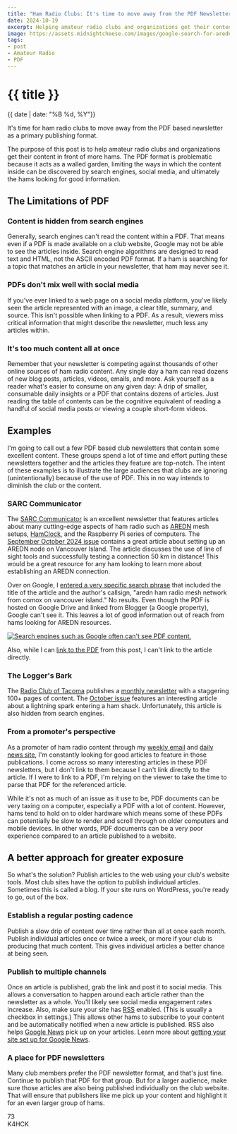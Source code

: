 ```yaml
---
title: "Ham Radio Clubs: It's time to move away from the PDF Newsletter"
date: 2024-10-19
excerpt: Helping amateur radio clubs and organizations get their content in front of more hams.
image: https://assets.midnightcheese.com/images/google-search-for-aredn-on-vancouver-island.png
tags:
- post
- Amateur Radio
- PDF
---
```

<h1 class="full-bleed">{{ title }}</h1><p class="date">{{ date | date: "%B %d, %Y"}}</p>

It's time for ham radio clubs to move away from the PDF based newsletter as a primary publishing format.

The purpose of this post is to help amateur radio clubs and organizations get their content in front of more hams. The PDF format is problematic because it acts as a walled garden, limiting the ways in which the content inside can be discovered by search engines, social media, and ultimately the hams looking for good information.

## The Limitations of PDF

### Content is hidden from search engines

Generally, search engines can't read the content within a PDF. That means even if a PDF is made available on a club website, Google may not be able to see the articles inside. Search engine algorithms are designed to read text and HTML, not the ASCII encoded PDF format. If a ham is searching for a topic that matches an article in your newsletter, that ham may never see it.

### PDFs don't mix well with social media

If you've ever linked to a web page on a social media platform, you've likely seen the article represented with an image, a clear title, summary, and source. This isn't possible when linking to a PDF. As a result, viewers miss critical information that might describe the newsletter, much less any articles within.

### It's too much content all at once

Remember that your newsletter is competing against thousands of other online sources of ham radio content. Any single day a ham can read dozens of new blog posts, articles, videos, emails, and more. Ask yourself as a reader what's easier to consume on any given day: A drip of smaller, consumable daily insights or a PDF that contains dozens of articles. Just reading the table of contents can be the cognitive equivalent of reading a handful of social media posts or viewing a couple short-form videos.

## Examples

I'm going to call out a few PDF based club newsletters that contain some excellent content. These groups spend a lot of time and effort putting these newsletters together and the articles they feature are top-notch. The intent of these examples is to illustrate the large audiences that clubs are ignoring (unintentionally) because of the use of PDF. This in no way intends to diminish the club or the content.

### SARC Communicator

The [SARC Communicator](https://ve7sar.blogspot.com/) is an excellent newsletter that features articles about many cutting-edge aspects of ham radio such as [AREDN](https://www.arednmesh.org/) mesh setups, [HamClock](https://www.clearskyinstitute.com/ham/HamClock/), and the Raspberry Pi series of computers. The [September October 2024 issue](https://ve7sar.blogspot.com/2024/08/were-back.html) contains a great article about setting up an AREDN node on Vancouver Island. The article discusses the use of line of sight tools and successfully testing a connection 50 km in distance! This would be a great resource for any ham looking to learn more about establishing an AREDN connection.

Over on Google, I [entered a very specific search phrase](https://www.google.com/search?q=aredn+ham+radio+mesh+network+from+comox+on+vancouver+island+VE7VPG) that included the title of the article and the author's callsign, "aredn ham radio mesh network from comox on vancouver island." No results. Even though the PDF is hosted on Google Drive and linked from Blogger (a Google property), Google can't see it. This leaves a lot of good information out of reach from hams looking for AREDN resources.

[![Search engines such as Google often can't see PDF content.](https://assets.midnightcheese.com/images/google-search-for-aredn-on-vancouver-island.png)](https://assets.midnightcheese.com/images/google-search-for-aredn-on-vancouver-island.png)

Also, while I can [link to the PDF](https://drive.google.com/file/d/1uw8fhjk84t_VLQ10gezOcPpGe2e-RhzO/view) from this post, I can't link to the article directly.

### The Logger's Bark

The [Radio Club of Tacoma](https://w7dk.org/) publishes a [monthly newsletter](https://w7dk.org/2012-04-11-16-51-17) with a staggering 100+ pages of content. The [October issue](https://w7dk.org/images/rct_bark/bark_2024_10f.pdf) features an interesting article about a lightning spark entering a ham shack. Unfortunately, this article is also hidden from search engines.

### From a promoter's perspective

As a promoter of ham radio content through my [weekly email](https://hamweekly.com/) and [daily news site](https://daily.hamweekly.com/), I'm constantly looking for good articles to feature in those publications. I come across so many interesting articles in these PDF newsletters, but I don't link to them because I can't link directly to the article. If I were to link to a PDF, I'm relying on the viewer to take the time to parse that PDF for the referenced article.

While it's not as much of an issue as it use to be, PDF documents can be very taxing on a computer, especially a PDF with a lot of content. However, hams tend to hold on to older hardware which means some of these PDFs can potentially be slow to render and scroll through on older computers and mobile devices. In other words, PDF documents can be a very poor experience compared to an article published to a website.

## A better approach for greater exposure

So what's the solution? Publish articles to the web using your club's website tools. Most club sites have the option to publish individual articles. Sometimes this is called a blog. If your site runs on WordPress, you're ready to go, out of the box.

### Establish a regular posting cadence

Publish a slow drip of content over time rather than all at once each month. Publish individual articles once or twice a week, or more if your club is producing that much content. This gives individual articles a better chance at being seen.

### Publish to multiple channels

Once an article is published, grab the link and post it to social media. This allows a conversation to happen around each article rather than the newsletter as a whole. You'll likely see social media engagement rates increase. Also, make sure your site has [RSS](https://en.wikipedia.org/wiki/RSS) enabled. (This is usually a checkbox in settings.) This allows other hams to subscribe to your content and be automatically notified when a new article is published. RSS also helps [Google News](https://news.google.com/) pick up on your articles. Learn more about [getting your site set up for Google News](https://kinsta.com/blog/submit-to-google-news/).

### A place for PDF newsletters

Many club members prefer the PDF newsletter format, and that's just fine. Continue to publish that PDF for that group. But for a larger audience, make sure those articles are also being published individually on the club website. That will ensure that publishers like me pick up your content and highlight it for an even larger group of hams.

73   
K4HCK